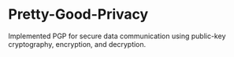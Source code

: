 # Pretty-Good-Privacy
Implemented PGP for secure data communication using public-key cryptography, encryption, and decryption.

